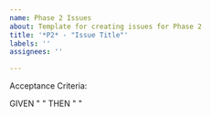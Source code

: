 ```yaml
---
name: Phase 2 Issues
about: Template for creating issues for Phase 2
title: '*P2* - "Issue Title"'
labels: ''
assignees: ''

---
```


Acceptance Criteria:

GIVEN " "
THEN " "

